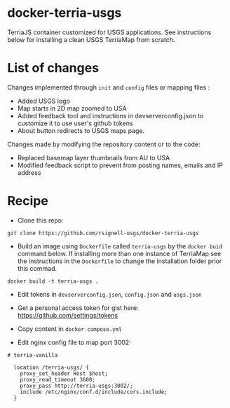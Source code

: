 # docker-terria-usgs
TerriaJS container customized for USGS applications. See instructions below for installing a clean USGS TerriaMap from scratch. 

# List of changes
Changes implemented through `init` and `config` files or mapping files :
 - Added USGS logo
 - Map starts in 2D map zoomed to USA
 - Added feedback tool and instructions in devserverconfig.json to customize it to use user's github tokens 
- About button redirects to USGS maps page.

Changes made by modifying the repository content or to the code:
- Replaced  basemap layer thumbnails from AU to USA
- Modified feedback script to prevent from posting names, emails and IP address


# Recipe

* Clone this repo:
```
git clone https://github.com/rsignell-usgs/docker-terria-usgs
```

* Build an image using `Dockerfile` called `terria-usgs` by the `docker buid` command below. If installing more than one instance of TerriaMap see the instructions in the `Dockerfile` to change the installation folder prior this commad. 
```
docker build -t terria-usgs .
```

* Edit tokens in `devserverconfig.json`, `config.json` and `usgs.json`
- Get a personal access token for gist here: https://github.com/settings/tokens

* Copy content in `docker-compose.yml` 

* Edit nginx config file to map port 3002:

```
# terria-vanilla

  location /terria-usgs/ {
    proxy_set_header Host $host;
    proxy_read_timeout 3600;
    proxy_pass http://terria-usgs:3002/;
    include /etc/nginx/conf.d/include/cors.include;
  }
```

